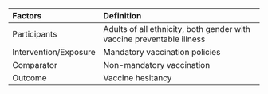 | Factors               | Definition                                                            |
|:----------------------|:----------------------------------------------------------------------|
| Participants          | Adults of all ethnicity, both gender with vaccine preventable illness |
| Intervention/Exposure | Mandatory vaccination policies                                        |
| Comparator            | Non-mandatory vaccination                                             |
| Outcome               | Vaccine hesitancy                                                     |
